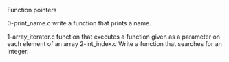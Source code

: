 Function pointers


0-print_name.c
write a function that prints a name.

1-array_iterator.c
function that executes a function given as a parameter on each element of an array
2-int_index.c
Write a function that searches for an integer.
